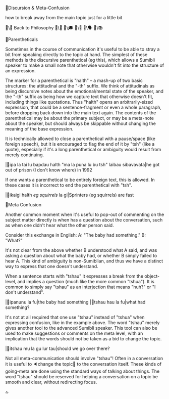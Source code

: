 📛Discursion
& Meta-Confusion

how to break away
from the main topic
just for a little bit

🔗\🧠 Back to Philosophy
🔗\🚀
🔗\🎓
🔗\🌳
🔗\🗣️
🔗\📚

📛Parentheticals

Sometimes in the course of communication it's useful to be able to stray a bit from speaking directly to the topic at hand. The simplest of these methods is the discursive parenthetical (eg this), which allows a Sumibli speaker to make a small note that otherwise wouldn't fit into the structure of an expression.

The marker for a parenthetical is "halth" – a mash-up of two basic structures: the attitudinal and the "-th" suffix. We think of attitudinals as being discursive notes about the emotional/mental state of the speaker, and the "-th" suffix as being how we capture text that otherwise doesn't fit, including things like quotations. Thus "halth" opens an arbitrarily-sized expression, that could be a sentence-fragment or even a whole paragraph, before dropping back down into the main text again. The contents of the parenthetical may be about the primary subject, or may be a meta-note about the speaker, but should always be skippable without changing the meaning of the base expression.

It is technically allowed to close a parenthetical with a pause/space (like foreign speech), but it is encouraged to flag the end of it by "tsh" (like a quote), especially if it's a long parenthetical or ambiguity would result from merely continuing.

|🎏ipa la tai lu bapdau
halth \"ma la puna lu bu tsh\"
laibau sibavavata|he got out of prison
(I don't know where)
in 1992

If one wants a parenthetical to be entirely foreign text, this is allowed. In these cases it is incorrect to end the parenthetical with "tsh".

|🎏ikaigi
halth _eg squirrels_
la gi|Sprinters (eg squirrels) are fast

📛Meta Confusion

Another common moment when it's useful to pop-out of commenting on the subject matter directly is when has a question about the conversation, such as when one didn't hear what the other person said.

Consider this exchange in English:
A: "The baby had something."
B: "What?"

It's not clear from the above whether B understood what A said, and was asking a question about what the baby had, or whether B simply failed to hear A. This kind of ambiguity is non-Sumiblian, and thus we have a distinct way to express that one doesn't understand.

When a sentence starts with "tshau" it expresses a break from the object-level, and implies a question (much like the more common "tshua"). It is common to simply say "tshau" as an interjection that means "huh?" or "I don't understand".

|🎏ipanunu la fu|the baby had something
|🎏tshau hau la fu|what had something?

It's not at all required that one use "tshau" instead of "tshua" when expressing confusion, like in the example above. The word "tshau" merely gives another tool to the advanced Sumibli speaker. This tool can also be used to make suggestions or comments on the meta level, with an implication that the words should not be taken as a bid to change the topic.

|🎏itshau mu la gu lur tau|should we go over there?

Not all meta-communication should involve "tshau"! Often in a conversation it is useful to 🔈change the topic💬 to the conversation itself. These kinds of going-meta are done using the standard ways of talking about things. The word "tshau" should be reserved for helping a conversation on a topic be smooth and clear, without redirecting focus.

🔝
